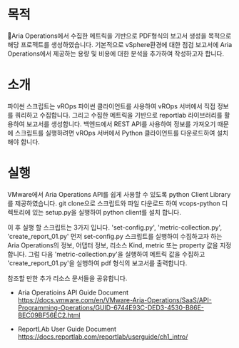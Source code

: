 # 목적
Aria Operations에서 수집한 메트릭을 기반으로 PDF형식의 보고서 생성을 목적으로 해당 프로젝트를 생성하였습니다.
기본적으로 vSphere환경에 대한 점검 보고서에 Aria Operations에서 제공하는 용량 및 비용에 대한 분석을 추가하여 작성하고자 합니다.

# 소개
파이썬 스크립트는 vROps 파이썬 클라이언트를 사용하여 vROps 서버에서 직접 정보를 쿼리하고 수집합니다. 그리고 수집한 메트릭을 기반으로 reportlab 라이브러리를 활용하여 보고서를 생성합니다.
백엔드에서 REST API를 사용하여 정보를 가져오기 때문에 스크립트를 실행하려면 vROps 서버에서 Python 클라이언트를 다운로드하여 설치해야 합니다.

# 실행
VMware에서 Aria Operations API를 쉽게 사용할 수 있도록 python Client Library를 제공하였습니다.
git clone으로 스크립트와 파일 다운로드 하여 vcops-python 디렉토리에 있는 setup.py을 실행하여 python client를 설치 합니다.

이 후 실행 할 스크립트는 3가지 입니다. 'set-config.py', 'metric-collection.py', 'create_report_01.py'
먼저 set-config.py 스크립트를 실행하여 수집하고자 하는 Aria Operations의 정보, 어댑터 정보, 리소스 Kind, metric 또는 property 값을 지정합니다.
그럼 다음 'metric-collection.py'을 실행하여 메트릭 값을 수집하고 'create_report_01.py'을 실행하여 pdf 형식의 보고서를 출력합니다.

참조할 만한 추가 리소스 문서들을 공유합니다.
- Aria Operatioins API Guide Document
https://docs.vmware.com/en/VMware-Aria-Operations/SaaS/API-Programming-Operations/GUID-6744E93C-DED3-4530-B86E-BEC09BF56EC2.html

- ReportLAb User Guide Document
https://docs.reportlab.com/reportlab/userguide/ch1_intro/






